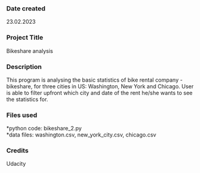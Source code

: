 ### Date created
23.02.2023

### Project Title
Bikeshare analysis

### Description
This program is analysing the basic statistics of bike rental company - bikeshare, for three cities in US:
Washington, New York and Chicago. User is able to filter upfront which city and date of the rent he/she wants to see the statistics for.

### Files used
*python code: bikeshare_2.py\
*data files: washington.csv, new_york_city.csv, chicago.csv

### Credits
Udacity
